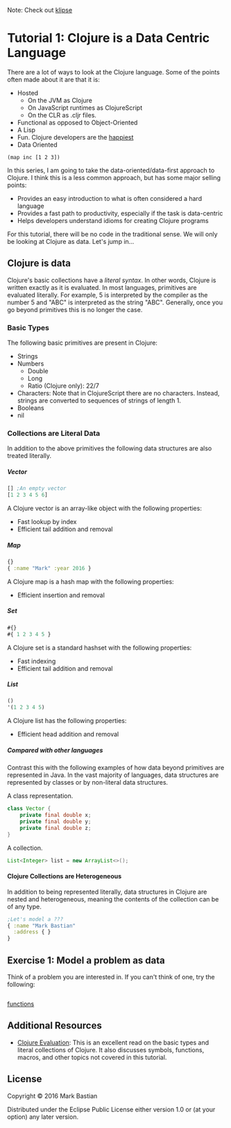 Note: Check out [klipse](https://github.com/viebel/klipse)

<link rel="stylesheet" type="text/css" href="./resources/css/codemirror.css">

<script>
    window.klipse_settings = {
        selector: '.language-klipse'// css selector for the html elements you want to klipsify
    };
</script>
<script src="./resources/js/klipse_plugin.js"></script>

# Tutorial 1: Clojure is a Data Centric Language
There are a lot of ways to look at the Clojure language. Some of the points often made
about it are that it is:
* Hosted
  * On the JVM as Clojure
  * On JavaScript runtimes as ClojureScript
  * On the CLR as .cljr files.
* Functional as opposed to Object-Oriented
* A Lisp
* Fun. Clojure developers are the [happiest](http://www.itworld.com/article/2693998/big-data/clojure-developers-are-the-happiest-developers.html)
* Data Oriented

<pre><code class="language-klipse">(map inc [1 2 3])
</code></pre>

In this series, I am going to take the data-oriented/data-first approach to Clojure. 
I think this is a less common approach, but has some major selling points:
 * Provides an easy introduction to what is often considered a hard language
 * Provides a fast path to productivity, especially if the task is data-centric
 * Helps developers understand idioms for creating Clojure programs
 
For this tutorial, there will be no code in the traditional sense. We will only be
looking at Clojure as data. Let's jump in...

## Clojure is data
Clojure's basic collections have a *literal syntax*. In other words, Clojure is written
exactly as it is evaluated. In most languages, primitives are evaluated literally.
For example, 5 is interpreted by the compiler as the number 5 and "ABC" is interpreted 
as the string "ABC". Generally, once you go beyond primitives this is no longer the case.

### Basic Types
The following basic primitives are present in Clojure:
* Strings
* Numbers
  * Double
  * Long
  * Ratio (Clojure only): 22/7
* Characters: Note that in ClojureScript there are no characters. Instead, strings are
converted to sequences of strings of length 1.
* Booleans
* nil

### Collections are Literal Data
In addition to the above primitives the following data structures are also treated literally.
##### Vector
```clojure
[] ;An empty vector
[1 2 3 4 5 6]
```

A Clojure vector is an array-like object with the following properties:
* Fast lookup by index
* Efficient tail addition and removal

##### Map
```clojure
{}
{ :name "Mark" :year 2016 }
```

A Clojure map is a hash map with the following properties:
* Efficient insertion and removal

##### Set
```clojure
#{}
#{ 1 2 3 4 5 }
```

A Clojure set is a standard hashset with the following properties:
* Fast indexing
* Efficient tail addition and removal

##### List
```clojure
()
'(1 2 3 4 5)
```
A Clojure list has the following properties:
* Efficient head addition and removal

##### Compared with other languages
Contrast this with the following examples of how data beyond primitives are represented
 in Java. In the vast majority of languages, data structures are represented by classes
 or by non-literal data structures.

A class representation.
```java
class Vector {
    private final double x;
    private final double y;
    private final double z;
}
```

A collection.
```java
List<Integer> list = new ArrayList<>();
```

#### Clojure Collections are Heterogeneous
In addition to being represented literally, data structures in Clojure are nested and
heterogeneous, meaning the contents of the collection can be of any type.
```clojure
;Let's model a ???
{ :name "Mark Bastian"
  :address { }
}
```

## Exercise 1: Model a problem as data

Think of a problem you are interested in. If you can't think of one, try the following:

```clojure

```

[functions](functions.md)

## Additional Resources
 * [Clojure Evaluation](http://clojure.org/reference/evaluation): 
 This is an excellent read on the basic types and literal collections of Clojure.
 It also discusses symbols, functions, macros, and other topics not covered in this 
 tutorial.

## License

Copyright © 2016 Mark Bastian

Distributed under the Eclipse Public License either version 1.0 or (at
your option) any later version.
